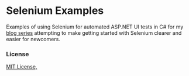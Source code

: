 # Selenium Examples

Examples of using Selenium for automated ASP.NET UI tests in C# for my [blog series](https://matthewrwilton.wordpress.com/) attempting to make getting started with Selenium clearer and easier for newcomers.

### License

[MIT License, ](https://raw.githubusercontent.com/matthewrwilton/SeleniumExamples/master/LICENSE)
